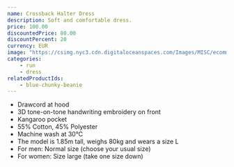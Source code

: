 ```yaml
---
name: Crossback Halter Dress
description: Soft and comfortable dress.
price: 100.00
discountedPrice: 80.00
discountPercent: 20
currency: EUR
image: "https://csimg.nyc3.cdn.digitaloceanspaces.com/Images/MISC/ecomm-halter.png"
categories:
    - run
    - dress
relatedProductIds:
    - blue-chunky-beanie
---
```

- Drawcord at hood
- 3D tone-on-tone handwriting embroidery on front
- Kangaroo pocket
- 55% Cotton, 45% Polyester
- Machine wash at 30°C
- The model is 1.85m tall, weighs 80kg and wears a size L
- For men: Normal size (choose your usual size)
- For women: Size large (take one size down)